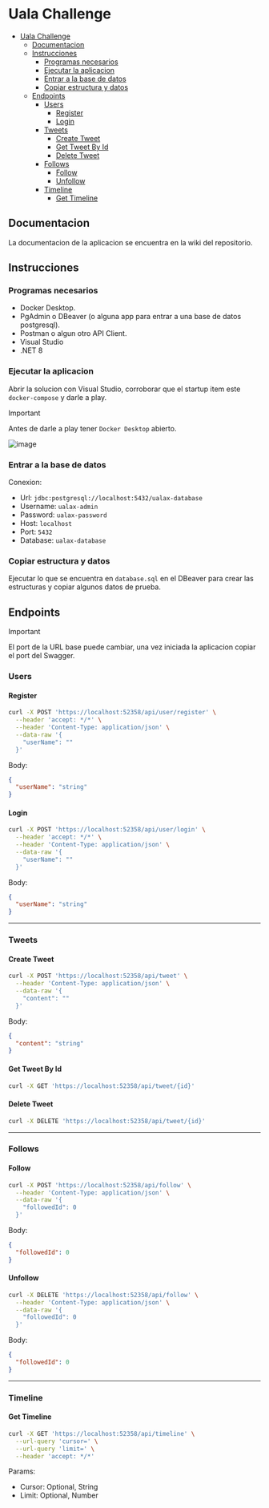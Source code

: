 # Uala Challenge

- [Uala Challenge](#uala-challenge)
  - [Documentacion](#documentacion)
  - [Instrucciones](#instrucciones)
    - [Programas necesarios](#programas-necesarios)
    - [Ejecutar la aplicacion](#ejecutar-la-aplicacion)
    - [Entrar a la base de datos](#entrar-a-la-base-de-datos)
    - [Copiar estructura y datos](#copiar-estructura-y-datos)
  - [Endpoints](#endpoints)
    - [Users](#users)
      - [Register](#register)
      - [Login](#login)
    - [Tweets](#tweets)
      - [Create Tweet](#create-tweet)
      - [Get Tweet By Id](#get-tweet-by-id)
      - [Delete Tweet](#delete-tweet)
    - [Follows](#follows)
      - [Follow](#follow)
      - [Unfollow](#unfollow)
    - [Timeline](#timeline)
      - [Get Timeline](#get-timeline)

## Documentacion

La documentacion de la aplicacion se encuentra en la wiki del repositorio.

## Instrucciones

### Programas necesarios

- Docker Desktop.
- PgAdmin o DBeaver (o alguna app para entrar a una base de datos postgresql).
- Postman o algun otro API Client.
- Visual Studio
- .NET 8

### Ejecutar la aplicacion

Abrir la solucion con Visual Studio, corroborar que el startup item este `docker-compose` y darle a play.
> [!IMPORTANT]  
> Antes de darle a play tener `Docker Desktop` abierto.

![image](https://github.com/user-attachments/assets/05dddbd4-0410-4835-bd8c-b687361e166e)

### Entrar a la base de datos

Conexion:

- Url: `jdbc:postgresql://localhost:5432/ualax-database`
- Username: `ualax-admin`
- Password: `ualax-password`
- Host: `localhost`
- Port: `5432`
- Database: `ualax-database`

### Copiar estructura y datos

Ejecutar lo que se encuentra en `database.sql` en el DBeaver para crear las estructuras y copiar algunos datos de prueba.

## Endpoints

> [!IMPORTANT]  
> El port de la URL base puede cambiar, una vez iniciada la aplicacion copiar el port del Swagger.

### Users

#### Register

```bash
curl -X POST 'https://localhost:52358/api/user/register' \
  --header 'accept: */*' \
  --header 'Content-Type: application/json' \
  --data-raw '{
    "userName": ""
  }'
```

Body:
```json
{
  "userName": "string"
}
```

#### Login

```bash
curl -X POST 'https://localhost:52358/api/user/login' \
  --header 'accept: */*' \
  --header 'Content-Type: application/json' \
  --data-raw '{
    "userName": ""
  }'
```

Body:
```json
{
  "userName": "string"
}
```

---

### Tweets

#### Create Tweet

```bash
curl -X POST 'https://localhost:52358/api/tweet' \
  --header 'Content-Type: application/json' \
  --data-raw '{
    "content": ""
  }'
```

Body:

```json
{
  "content": "string"
}
```

#### Get Tweet By Id

```bash
curl -X GET 'https://localhost:52358/api/tweet/{id}'
```

#### Delete Tweet

```bash
curl -X DELETE 'https://localhost:52358/api/tweet/{id}'
```

---

### Follows

#### Follow

```bash
curl -X POST 'https://localhost:52358/api/follow' \
  --header 'Content-Type: application/json' \
  --data-raw '{
    "followedId": 0
  }'
```

Body:

```json
{
  "followedId": 0
}
```

#### Unfollow

```bash
curl -X DELETE 'https://localhost:52358/api/follow' \
  --header 'Content-Type: application/json' \
  --data-raw '{
    "followedId": 0
  }'
```

Body:

```json
{
  "followedId": 0
}
```

---

### Timeline

#### Get Timeline

```bash
curl -X GET 'https://localhost:52358/api/timeline' \
  --url-query 'cursor=' \
  --url-query 'limit=' \
  --header 'accept: */*'
```

Params:

- Cursor: Optional, String
- Limit: Optional, Number
  
